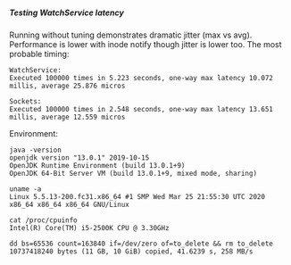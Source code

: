 ##### Testing WatchService latency
Running without tuning demonstrates dramatic jitter (max vs avg).
Performance is lower with inode notify though jitter is lower too.
The most probable timing:
~~~
WatchService:
Executed 100000 times in 5.223 seconds, one-way max latency 10.072 millis, average 25.876 micros

Sockets:
Executed 100000 times in 2.548 seconds, one-way max latency 13.651 millis, average 12.559 micros
~~~

Environment:
~~~~
java -version
openjdk version "13.0.1" 2019-10-15
OpenJDK Runtime Environment (build 13.0.1+9)
OpenJDK 64-Bit Server VM (build 13.0.1+9, mixed mode, sharing)

uname -a
Linux 5.5.13-200.fc31.x86_64 #1 SMP Wed Mar 25 21:55:30 UTC 2020 x86_64 x86_64 x86_64 GNU/Linux

cat /proc/cpuinfo
Intel(R) Core(TM) i5-2500K CPU @ 3.30GHz

dd bs=65536 count=163840 if=/dev/zero of=to_delete && rm to_delete
10737418240 bytes (11 GB, 10 GiB) copied, 41.6239 s, 258 MB/s
~~~~